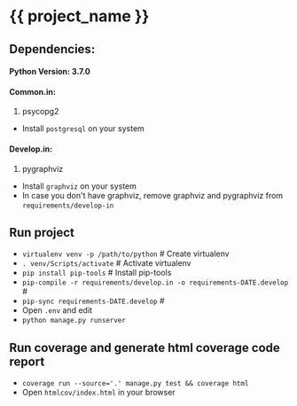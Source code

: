 # {{ project_name }}

## Dependencies:

#### Python Version: 3.7.0

#### Common.in:

1. psycopg2

- Install `postgresql` on your system

#### Develop.in:

1. pygraphviz

- Install `graphviz` on your system
- In case you don't have graphviz, remove graphviz and pygraphviz from `requirements/develop-in`

## Run project

- `virtualenv venv -p /path/to/python` # Create virtualenv
- `. venv/Scripts/activate` # Activate virtualenv
- `pip install pip-tools` # Install pip-tools
- `pip-compile -r requirements/develop.in -o requirements-DATE.develop` #
- `pip-sync requirements-DATE.develop` #
- Open `.env` and edit
- `python manage.py runserver`

## Run coverage and generate html coverage code report

- `coverage run --source='.' manage.py test && coverage html`
- Open `htmlcov/index.html` in your browser
